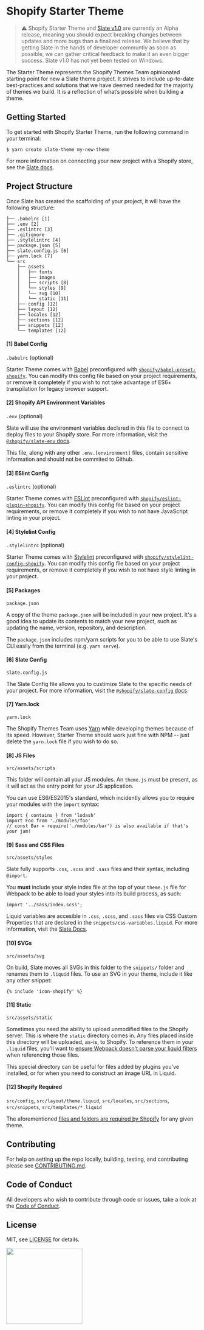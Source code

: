 # Shopify Starter Theme

> ⚠️ Shopify Starter Theme and [Slate v1.0](https://github.com/Shopify/slate/tree/1.x) are currently an Alpha release, meaning you should expect breaking changes between updates and more bugs than a finalized release. We believe that by getting Slate in the hands of developer communtiy as soon as possible, we can gather critical feedback to make it an even bigger success. Slate v1.0 has not yet been tested on Windows.

The Starter Theme represents the Shopify Themes Team opinionated starting point for new a Slate theme project. It strives to include up-to-date best-practices and solutions that we have deemed needed for the majority of themes we build. It is a reflection of what’s possible when building a theme.

## Getting Started

To get started with Shopify Starter Theme, run the following command in your terminal:

```
$ yarn create slate-theme my-new-theme
```

For more information on connecting your new project with a Shopify store, see the [Slate docs](https://github.com/Shopify/slate/tree/1.x#connect-to-your-store).

## Project Structure

Once Slate has created the scaffolding of your project, it will have the following structure:

```
├── .babelrc [1]
├── .env [2]
├── .eslintrc [3]
├── .gitignore
├── .stylelintrc [4]
├── package.json [5]
├── slate.config.js [6]
├── yarn.lock [7]
└── src
    ├── assets
    │   ├── fonts
    │   ├── images
    │   ├── scripts [8]
    │   └── styles [9]
    │   └── svg [10]
    │   └── static [11]
    ├── config [12]
    ├── layout [12]
    ├── locales [12]
    ├── sections [12]
    ├── snippets [12]
    └── templates [12]
```

#### [1] Babel Config

`.babelrc` (optional)

Starter Theme comes with [Babel](https://babeljs.io/) preconfigured with [`shopify/babel-preset-shopify`](https://github.com/Shopify/babel-preset-shopify). You can modify this config file based on your project requirements, or remove it completely if you wish to not take advantage of ES6+ transpilation for legacy browser support.

#### [2] Shopify API Environment Variables

`.env` (optional)

Slate will use the environment variables declared in this file to connect to deploy files to your Shopify store. For more information, visit the [`@shopify/slate-env` docs](https://github.com/Shopify/slate/tree/1.x/packages/slate-env).

This file, along with any other `.env.[environment]` files, contain sensitive information and should not be commited to Github.

#### [3] ESlint Config

`.eslintrc` (optional)

Starter Theme comes with [ESLint](https://eslint.org/) preconfigured with [`shopify/eslint-plugin-shopify`](https://github.com/Shopify/eslint-plugin-shopify). You can modify this config file based on your project requirements, or remove it completely if you wish to not have JavaScript linting in your project.

#### [4] Stylelint Config

`.stylelintrc` (optional)

Starter Theme comes with [Stylelint](https://stylelint.io/) preconfigured with [`shopify/stylelint-config-shopify`](https://github.com/Shopify/stylelint-config-shopify). You can modify this config file based on your project requirements, or remove it completely if you wish to not have style linting in your project.

#### [5] Packages

`package.json`

A copy of the theme `package.json` will be included in your new project. It's a good idea to update its contents to match your new project, such as updating the name, version, repository, and description.

The `package.json` includes npm/yarn scripts for you to be able to use Slate's CLI easily from the terminal (e.g. `yarn serve`).

#### [6] Slate Config

`slate.config.js`

The Slate Config file allows you to custimize Slate to the specific needs of your project. For more information, visit the [`@shopify/slate-config` docs](https://github.com/Shopify/slate/tree/1.x/packages/slate-config).

#### [7] Yarn.lock

`yarn.lock`

The Shopify Themes Team uses [Yarn](https://yarnpkg.com/en/) while developing themes because of its speed. However, Starter Theme should work just fine with NPM -- just delete the `yarn.lock` file if you wish to do so.

#### [8] JS Files

`src/assets/scripts`

This folder will contain all your JS modules. An `theme.js` must be present, as it will act as the entry point for your JS application.

You can use ES6/ES2015's standard, which incidently allows you to require your modules with the `import` syntax:

```
import { contains } from 'lodash'
import Foo from './modules/foo'
// const Bar = require('./modules/bar') is also available if that's your jam!
```

#### [9] Sass and CSS Files

`src/assets/styles`

Slate fully supports `.css`, `.scss` and `.sass` files and their syntax, including `@import`.

You **must** include your style index file at the top of your `theme.js` file for Webpack to be able to load your styles into its build process, as such:

```
import '../sass/index.scss';
```

Liquid variables are accesible in `.css`, `.scss`, and `.sass` files via CSS Custom Properties that are declared in the `snippets/css-variables.liquid`. For more information, visit the [Slate Docs](https://github.com/Shopify/slate/tree/1.x).

#### [10] SVGs

`src/assets/svg`

On build, Slate moves all SVGs in this folder to the `snippets/` folder and renames them to `.liquid` files. To use an SVG in your theme, include it like any other snippet:

```
{% include 'icon-shopify' %}
```

#### [11] Static

`src/assets/static`

Sometimes you need the ability to upload unmodified files to the Shopify server. This is where the `static` directory comes in. Any files placed inside this directory will be uploaded, as-is, to Shopify. To reference them in your `.liquid` files, you'll want to [ensure Webpack doesn't parse your liquid filters](https://github.com/Shopify/slate/tree/1.x/packages/slate-tools#how-to-prevent-webpack-from-parsing-some-liquid-methods-and-filters) when referencing those files.

This special directory can be useful for files added by plugins you've installed, or for when you need to construct an image URL in Liquid.

#### [12] Shopify Required

`src/config`, `src/layout/theme.liquid`, `src/locales`, `src/sections`, `src/snippets`, `src/templates/*.liquid`

The aforementioned [files and folders are required by Shopify](https://help.shopify.com/themes/development/templates) for any given theme.

## Contributing

For help on setting up the repo locally, building, testing, and contributing
please see [CONTRIBUTING.md](https://github.com/Shopify/starter-theme/blob/master/CONTRIBUTING.md).

## Code of Conduct

All developers who wish to contribute through code or issues, take a look at the
[Code of Conduct](https://github.com/Shopify/starter-theme/blob/master/CODE_OF_CONDUCT.md).

## License

MIT, see [LICENSE](https://github.com/Shopify/starter-theme/blob/master/LICENSE) for details.

<img src="https://cdn.shopify.com/shopify-marketing_assets/builds/19.0.0/shopify-full-color-black.svg" width="200" />

